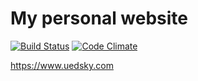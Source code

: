 # My personal website
[![Build Status](https://travis-ci.org/yangg/site.svg?branch=master)](https://travis-ci.org/yangg/site) [![Code Climate](https://codeclimate.com/github/yangg/site/badges/gpa.svg)](https://codeclimate.com/github/yangg/site)

https://www.uedsky.com

